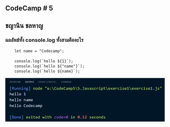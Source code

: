 ## CodeCamp # 5

## ชญานิน ชลหาญ

### ผลลัพธ์ทั้ง console.log ทั้งสามคืออะไร

```
    let name = "Codecamp";

    console.log(`hello ${1}`);
    console.log(`hello ${"name"}`);
    console.log(`hello ${name}`);
```
![exercise1](exercise1.png)
